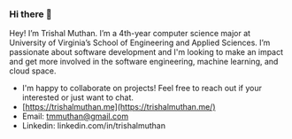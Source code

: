 ### Hi there 👋

Hey! I’m Trishal Muthan. I’m a 4th-year computer science major at University of Virginia’s School of Engineering and Applied Sciences. I’m passionate about software development and I'm looking to make an impact and get more involved in the software engineering, machine learning, and cloud space.
- I'm happy to collaborate on projects! Feel free to reach out if your interested or just want to chat.
- [https://trishalmuthan.me](https://trishalmuthan.me/)
- Email: tmmuthan@gmail.com
- Linkedin: linkedin.com/in/trishalmuthan
